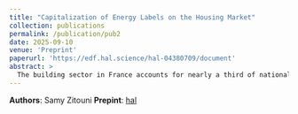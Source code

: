 ```yaml
---
title: "Capitalization of Energy Labels on the Housing Market"
collection: publications
permalink: /publication/pub2
date: 2025-09-10
venue: 'Preprint'
paperurl: 'https://edf.hal.science/hal-04380709/document'
abstract: >
  The building sector in France accounts for nearly a third of national emissions and energy consumption, necessitating energy retrofits and renovations to align with the government’s emission reduction targets. Energy Performance Certificates (EPCs), play crucial roles in guiding this transformation. This paper explores the market capitalization of home energy labels in mainland France. Including spatial and dynamism heterogeneity and using public data on energy efficiency and property transfers, the results show that top ranked dwellings have an average 14% significant premium compared to middle rank ones. The bottom ranked houses are priced 6% lower than middle rank ones. In the case of apartments however, the results for bottom ranks are mitigated and un-significant in most cases. The premium seems to be higher in magnitude in bigger and more dynamic cities. Overall, the results may suggest that more specific data at a thin granularity may be required in order to increase the quality of prediction, especially in capturing heterogeneity.
---
```


**Authors**: Samy Zitouni
**Prepint**: [hal](https://edf.hal.science/hal-04380709/document)



